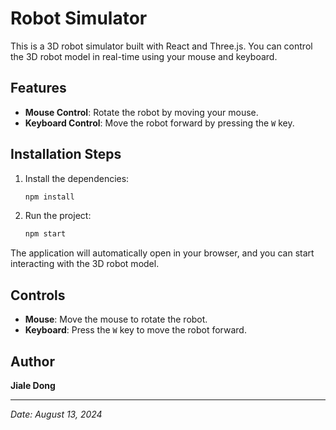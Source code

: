 # Robot Simulator

This is a 3D robot simulator built with React and Three.js. You can control the 3D robot model in real-time using your mouse and keyboard.

## Features

- **Mouse Control**: Rotate the robot by moving your mouse.
- **Keyboard Control**: Move the robot forward by pressing the `W` key.

## Installation Steps

1. Install the dependencies:

    ```bash
    npm install
    ```

2. Run the project:

    ```bash
    npm start
    ```

The application will automatically open in your browser, and you can start interacting with the 3D robot model.


## Controls

- **Mouse**: Move the mouse to rotate the robot.
- **Keyboard**: Press the `W` key to move the robot forward.

## Author

**Jiale Dong**

---

*Date: August 13, 2024*
